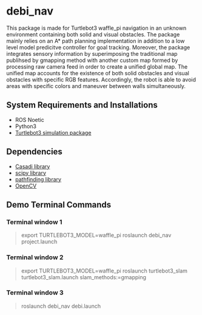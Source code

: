 # debi_nav
This package is made for Turtlebot3 waffle_pi navigation in an unknown environment containing both solid and visual obstacles. The package mainly relies on an A* path planning implementation in addition to a low level model predicitve controller for goal tracking. Moreover, the package integrates sensory information by superimposing the traditional map publihsed by gmapping method with another custom map formed by processing raw camera feed in order to create a unified global map. The unified map accounts for the existence of both solid obstacles and visual obstacles with specific RGB features. Accordingly, the robot is able to avoid areas with specific colors and maneuver between walls simultaneously.

## System Requirements and Installations
- ROS Noetic
- Python3
- [Turtlebot3 simulation package](https://emanual.robotis.com/docs/en/platform/turtlebot3/simulation/)

## Dependencies
- [Casadi library](https://web.casadi.org/get/)
- [scipy library](https://pypi.org/project/scipy/)
- [pathfinding library](https://github.com/brean/python-pathfinding)
- [OpenCV](https://pypi.org/project/opencv-python/)

## Demo Terminal Commands
### Terminal window 1
> export TURTLEBOT3_MODEL=waffle_pi
> roslaunch debi_nav project.launch
### Terminal window 2
> export TURTLEBOT3_MODEL=waffle_pi
> roslaunch turtlebot3_slam turtlebot3_slam.launch slam_methods:=gmapping
### Terminal window 3
> roslaunch debi_nav debi.launch
